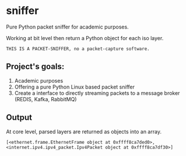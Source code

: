 # sniffer

Pure Python packet sniffer for academic purposes.

Working at bit level then return a Python object for each iso layer.

```
THIS IS A PACKET-SNIFFER, no a packet-capture software.
```

## Project's goals:
1) Academic purposes
2) Offering a pure Python Linux based packet sniffer
3) Create a interface to directly streaming packets to a message broker (REDIS, Kafka, RabbitMQ) 

## Output
At core level, parsed layers are returned as objects into an array.

```
[<ethernet.frame.EthernetFrame object at 0xffff8ca7ded0>, <internet.ipv4.ipv4_packet.Ipv4Packet object at 0xffff8ca7df30>]
```
